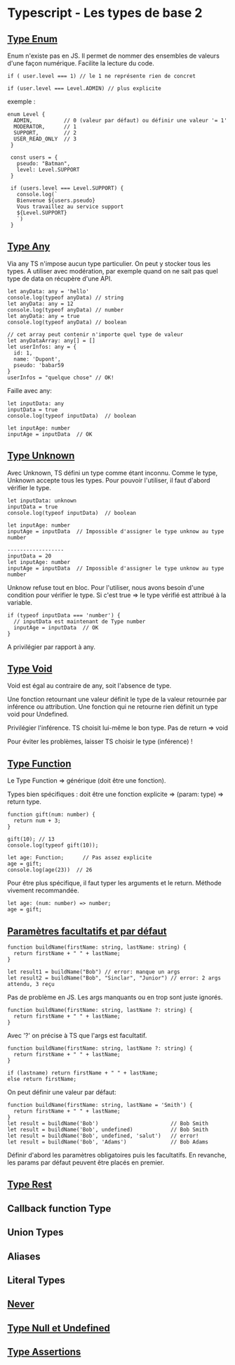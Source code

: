 # Typescript - Les types de base 2

## [Type Enum](https://www.typescriptlang.org/docs/handbook/basic-types.html#enum)

Enum n'existe pas en JS. Il permet de nommer des ensembles de valeurs d'une façon numérique. Facilite la lecture du code.

```
if ( user.level === 1) // le 1 ne représente rien de concret

if (user.level === Level.ADMIN) // plus explicite
```

exemple :

```
enum Level {
  ADMIN,          // 0 (valeur par défaut) ou définir une valeur '= 1'
  MODERATOR,      // 1
  SUPPORT,        // 2
  USER_READ_ONLY  // 3
 }

 const users = {
   pseudo: "Batman",
   level: Level.SUPPORT
 }

 if (users.level === Level.SUPPORT) {
   console.log(`
   Bienvenue ${users.pseudo}
   Vous travaillez au service support
   ${Level.SUPPORT}
   `)
 }
```

## [Type Any](https://www.typescriptlang.org/docs/handbook/basic-types.html#any)

Via any TS n'impose aucun type particulier. On peut y stocker tous les types.
A utiliser avec modération, par exemple quand on ne sait pas quel type de data on récupère d'une API.

```
let anyData: any = 'hello'
console.log(typeof anyData) // string
let anyData: any = 12
console.log(typeof anyData) // number
let anyData: any = true
console.log(typeof anyData) // boolean

// cet array peut contenir n'importe quel type de valeur
let anyDataArray: any[] = []
let userInfos: any = {
  id: 1,
  name: 'Dupont',
  pseudo: 'babar59
}
userInfos = "quelque chose" // OK!
```

Faille avec any:

```
let inputData: any
inputData = true
console.log(typeof inputData)  // boolean

let inputAge: number
inputAge = inputData  // OK
```

## [Type Unknown](https://www.typescriptlang.org/docs/handbook/basic-types.html#unknown)

Avec Unknown, TS défini un type comme étant inconnu.
Comme le type, Unknown accepte tous les types.
Pour pouvoir l'utiliser, il faut d'abord vérifier le type.

```
let inputData: unknown
inputData = true
console.log(typeof inputData)  // boolean

let inputAge: number
inputAge = inputData  // Impossible d'assigner le type unknow au type number

------------------
inputData = 20
let inputAge: number
inputAge = inputData  // Impossible d'assigner le type unknow au type number
```

Unknow refuse tout en bloc.
Pour l'utiliser, nous avons besoin d'une condition pour vérifier le type. Si c'est true => le type vérifié est attribué à la variable.

```
if (typeof inputData === 'number') {
  // inputData est maintenant de Type number
  inputAge = inputData  // OK
}
```

A privilégier par rapport à any.

## [Type Void](https://www.typescriptlang.org/docs/handbook/basic-types.html#void)

Void est égal au contraire de any, soit l'absence de type.

Une fonction retournant une valeur définit le type de la valeur retournée par inférence ou attribution.
Une fonction qui ne retourne rien définit un type void pour Undefined.

Privilégier l'inférence. TS choisit lui-même le bon type.
Pas de return => void

Pour éviter les problèmes, laisser TS choisir le type (inférence) !

## [Type Function](https://www.typescriptlang.org/docs/handbook/functions.html#typing-the-function)

Le Type Function => générique (doit être une fonction).

Types bien spécifiques : doit être une fonction explicite => (param: type) => return type.

```
function gift(num: number) {
  return num + 3;
}

gift(10); // 13
console.log(typeof gift(10));

let age: Function;      // Pas assez explicite
age = gift;
console.log(age(23))  // 26
```

Pour être plus spécifique, il faut typer les arguments et le return. Méthode vivement recommandée.

```
let age: (num: number) => number;
age = gift;

```

## [Paramètres facultatifs et par défaut](https://www.typescriptlang.org/docs/handbook/functions.html#optional-and-default-parameters)

```
function buildName(firstName: string, lastName: string) {
  return firstName + " " + lastName;
}

let result1 = buildName("Bob") // error: manque un args
let result2 = buildName("Bob", "Sinclar", "Junior") // error: 2 args attendu, 3 reçu
```

Pas de problème en JS. Les args manquants ou en trop sont juste ignorés.

```
function buildName(firstName: string, lastName ?: string) {
  return firstName + " " + lastName;
}
```

Avec '?' on précise à TS que l'args est facultatif.

```
function buildName(firstName: string, lastName ?: string) {
  return firstName + " " + lastName;
}

if (lastname) return firstName + " " + lastName;
else return firstName;
```

On peut définir une valeur par défaut:

```
function buildName(firstName: string, lastName = 'Smith') {
  return firstName + " " + lastName;
}
let result = buildName('Bob')                       // Bob Smith
let result = buildName('Bob', undefined)            // Bob Smith
let result = buildName('Bob', undefined, 'salut')   // error!
let result = buildName('Bob', 'Adams')              // Bob Adams
```

Définir d'abord les paramètres obligatoires puis les facultatifs. En revanche, les params par défaut peuvent être placés en premier.

## [Type Rest](https://www.typescriptlang.org/docs/handbook/functions.html#rest-parameters)

## Callback function Type

## Union Types

## Aliases

## Literal Types

## [Never](https://www.typescriptlang.org/docs/handbook/basic-types.html#never)

## [Type Null et Undefined](https://www.typescriptlang.org/docs/handbook/basic-types.html#null-and-undefined)

## [Type Assertions](https://www.typescriptlang.org/docs/handbook/basic-types.html#type-assertions)

